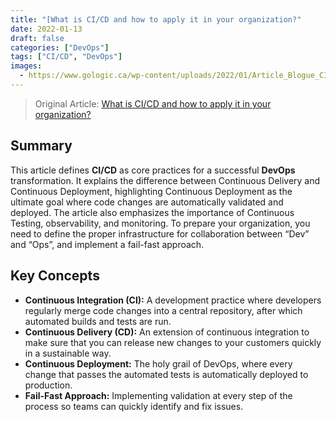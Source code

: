 ```yaml
---
title: "[What is CI/CD and how to apply it in your organization?"
date: 2022-01-13
draft: false
categories: ["DevOps"]
tags: ["CI/CD", "DevOps"]
images:
  - https://www.gologic.ca/wp-content/uploads/2022/01/Article_Blogue_CICD_Application_Organisation.png.webp
---
```


> Original Article: [What is CI/CD and how to apply it in your organization?](https://www.gologic.ca/en/what-is-ci-cd-and-how-to-apply-it-in-your-organization/)

## Summary

This article defines **CI/CD** as core practices for a successful **DevOps** transformation. It explains the difference between Continuous Delivery and Continuous Deployment, highlighting Continuous Deployment as the ultimate goal where code changes are automatically validated and deployed. The article also emphasizes the importance of Continuous Testing, observability, and monitoring. To prepare your organization, you need to define the proper infrastructure for collaboration between “Dev” and “Ops”, and implement a fail-fast approach.

## Key Concepts

*   **Continuous Integration (CI):** A development practice where developers regularly merge code changes into a central repository, after which automated builds and tests are run.
*   **Continuous Delivery (CD):** An extension of continuous integration to make sure that you can release new changes to your customers quickly in a sustainable way.
*   **Continuous Deployment:** The holy grail of DevOps, where every change that passes the automated tests is automatically deployed to production.
*   **Fail-Fast Approach:** Implementing validation at every step of the process so teams can quickly identify and fix issues.

